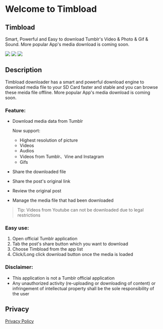 # Welcome to Timbload

## Timbload

Smart, Powerful and Easy to download Tumblr's Video & Photo & Gif & Sound. More popular App's media download is coming soon.

![](https://lh3.googleusercontent.com/znN6dvyVMMvG2DNw-GRkMm1knyXM_l6-g-yz6wPkutYs99wxJoUbyzPfWbDHKeBCKo4=h900-rw) ![](https://lh3.googleusercontent.com/GoMFr-e-zM6JTQPHnUxn0xHupl-MPQ7MmTFvLFR1H75ggcHLm6psa8d8E5LF1hyROA=h900-rw) ![](https://lh3.googleusercontent.com/hrBIpI6yEEXQ_MO4_NPcxzGv_8_D9tOGJ_nexuYuxLFwIYU2UVhOgeW4Ezvl1aS6uA=h900-rw)

## Description

Timbload downloader has a smart and powerful download engine to download media file to your SD Card faster and stable and you can browse these meida file offline. More popular App's media download is coming soon.

### Feature:

- Download media data from Tumblr

  Now support:

  - Highest resolution of picture
  - Videos
  - Audios
  - Videos from Tumblr、Vine and Instagram
  - Gifs

- Share the downloaded file

- Share the post's original link

- Review the original post

- Manage the media file that had been downloaded

> Tip: Videos from Youtube can not be downloaded due to legal restrictions

### Easy use:

1. Open official Tumblr application
2. Tab the post's share button which you want to download
3. Choose Timbload from the app list
4. Click/Long click download button once the media is loaded

### Disclaimer:

- This application is not a Tumblr official application
- Any unauthorized activity (re-uploading or downloading of content) or infringement of intellectual property shall be the sole responsibility of the user

## Privacy

[Privacy Policy](./privacy/privacy_policy.html)

